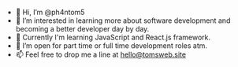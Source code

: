 - 👋  Hi, I’m @ph4ntom5
- 👀  I’m interested in learning more about software development and becoming a better developer day by day.
- 🌱  Currently I'm learning JavaScript and React.js framework.
- 💞️  I’m open for part time or full time development roles atm.
- 📫  Feel free to drop me a line at hello@tomsweb.site

<!---
ph4ntom5/ph4ntom5 is a ✨ special ✨ repository because its `README.md` (this file) appears on your GitHub profile.
You can click the Preview link to take a look at your changes.
--->
